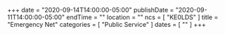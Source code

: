 +++
date = "2020-09-14T14:00:00-05:00"
publishDate = "2020-09-11T14:00:00-05:00"
endTime = ""
location = ""
ncs = [ "KE0LDS" ]
title = "Emergency Net"
categories = [ "Public Service" ]
dates = [ "" ]
+++

